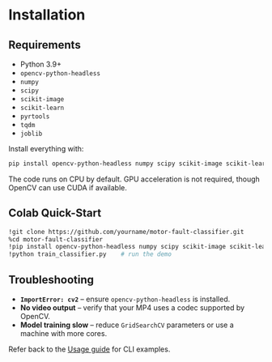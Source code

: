 # Installation

## Requirements

- Python 3.9+
- `opencv-python-headless`
- `numpy`
- `scipy`
- `scikit-image`
- `scikit-learn`
- `pyrtools`
- `tqdm`
- `joblib`

Install everything with:

```bash
pip install opencv-python-headless numpy scipy scikit-image scikit-learn pyrtools tqdm joblib
```

The code runs on CPU by default. GPU acceleration is not required, though OpenCV can use CUDA if available.

## Colab Quick-Start

```bash
!git clone https://github.com/yourname/motor-fault-classifier.git
%cd motor-fault-classifier
!pip install opencv-python-headless numpy scipy scikit-image scikit-learn pyrtools tqdm joblib
!python train_classifier.py    # run the demo
```

## Troubleshooting

- **`ImportError: cv2`** – ensure `opencv-python-headless` is installed.
- **No video output** – verify that your MP4 uses a codec supported by OpenCV.
- **Model training slow** – reduce `GridSearchCV` parameters or use a machine with more cores.

Refer back to the [Usage guide](USAGE.md) for CLI examples.
